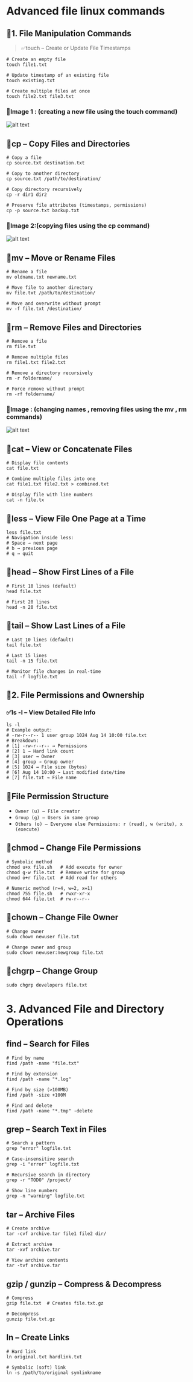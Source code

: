 # Advanced file linux commands

## 🚀1. File Manipulation Commands
>✅touch – Create or Update File Timestamps

```
# Create an empty file
touch file1.txt

# Update timestamp of an existing file
touch existing.txt

# Create multiple files at once
touch file2.txt file3.txt

```
### 📸Image 1 : (creating a new file using the touch command)
![alt text](<Screenshot (9).png>)


## 🚀cp – Copy Files and Directories


```
# Copy a file
cp source.txt destination.txt

# Copy to another directory
cp source.txt /path/to/destination/

# Copy directory recursively
cp -r dir1 dir2

# Preserve file attributes (timestamps, permissions)
cp -p source.txt backup.txt

```
### 📸Image 2:(copying files using the cp command)
![alt text](<Screenshot (10).png>)

## 🚀mv – Move or Rename Files

```
# Rename a file
mv oldname.txt newname.txt

# Move file to another directory
mv file.txt /path/to/destination/

# Move and overwrite without prompt
mv -f file.txt /destination/

```
## 🚀rm – Remove Files and Directories
```
# Remove a file
rm file.txt

# Remove multiple files
rm file1.txt file2.txt

# Remove a directory recursively
rm -r foldername/

# Force remove without prompt
rm -rf foldername/
```
### 📸Image : (changing names , removing files using the mv , rm commands)
![alt text](<Screenshot (13).png>)

## 🚀cat – View or Concatenate Files
```
# Display file contents
cat file.txt

# Combine multiple files into one
cat file1.txt file2.txt > combined.txt

# Display file with line numbers
cat -n file.tx
```

## 🚀less – View File One Page at a Time
```
less file.txt
# Navigation inside less:
# Space → next page
# b → previous page
# q → quit
```
## 🚀head – Show First Lines of a File

```
# First 10 lines (default)
head file.txt

# First 20 lines
head -n 20 file.txt
```

## 🚀tail – Show Last Lines of a File
```
# Last 10 lines (default)
tail file.txt

# Last 15 lines
tail -n 15 file.txt

# Monitor file changes in real-time
tail -f logfile.txt
```

## 🚀2. File Permissions and Ownership
### ✅ls -l – View Detailed File Info
```
ls -l
# Example output:
# -rw-r--r-- 1 user group 1024 Aug 14 10:00 file.txt
# Breakdown:
# [1] -rw-r--r-- → Permissions
# [2] 1 → Hard link count
# [3] user → Owner
# [4] group → Group owner
# [5] 1024 → File size (bytes)
# [6] Aug 14 10:00 → Last modified date/time
# [7] file.txt → File name
```

## 🚀File Permission Structure
- `Owner (u) – File creator`
- `Group (g) – Users in same group`
- `Others (o) – Everyone else Permissions: r (read), w (write), x (execute)`

## 🚀chmod – Change File Permissions
```
# Symbolic method
chmod u+x file.sh   # Add execute for owner
chmod g-w file.txt  # Remove write for group
chmod o+r file.txt  # Add read for others

# Numeric method (r=4, w=2, x=1)
chmod 755 file.sh   # rwxr-xr-x
chmod 644 file.txt  # rw-r--r--
```
## 🚀chown – Change File Owner
```
# Change owner
sudo chown newuser file.txt

# Change owner and group
sudo chown newuser:newgroup file.txt
```

## 🚀chgrp – Change Group
```
sudo chgrp developers file.txt
```
# 3. Advanced File and Directory Operations
## find – Search for Files
```
# Find by name
find /path -name "file.txt"

# Find by extension
find /path -name "*.log"

# Find by size (>100MB)
find /path -size +100M

# Find and delete
find /path -name "*.tmp" -delete

```
## grep – Search Text in Files
```
# Search a pattern
grep "error" logfile.txt

# Case-insensitive search
grep -i "error" logfile.txt

# Recursive search in directory
grep -r "TODO" /project/

# Show line numbers
grep -n "warning" logfile.txt
```
## tar – Archive Files
```
# Create archive
tar -cvf archive.tar file1 file2 dir/

# Extract archive
tar -xvf archive.tar

# View archive contents
tar -tvf archive.tar
```
## gzip / gunzip – Compress & Decompress
```
# Compress
gzip file.txt  # Creates file.txt.gz

# Decompress
gunzip file.txt.gz
```

## ln – Create Links
```
# Hard link
ln original.txt hardlink.txt

# Symbolic (soft) link
ln -s /path/to/original symlinkname
```